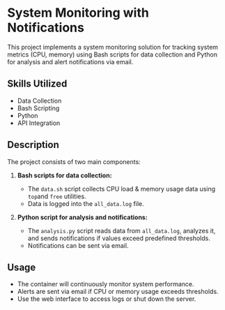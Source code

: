 # System Monitoring with Notifications

This project implements a system monitoring solution for tracking system metrics (CPU, memory) using Bash scripts for data collection and Python for analysis and alert notifications via email.

## Skills Utilized
- Data Collection
- Bash Scripting
- Python
- API Integration

## Description

The project consists of two main components:

1. **Bash scripts for data collection:**
   - The `data.sh` script collects CPU load & memory usage data using `top`and `free` utilities.
   - Data is logged into the `all_data.log` file.

2. **Python script for analysis and notifications:**
   - The `analysis.py` script reads data from `all_data.log`, analyzes it, and sends notifications if values exceed predefined thresholds.
   - Notifications can be sent via email.

## Usage

- The container will continuously monitor system performance.
- Alerts are sent via email if CPU or memory usage exceeds thresholds.
- Use the web interface to access logs or shut down the server.
